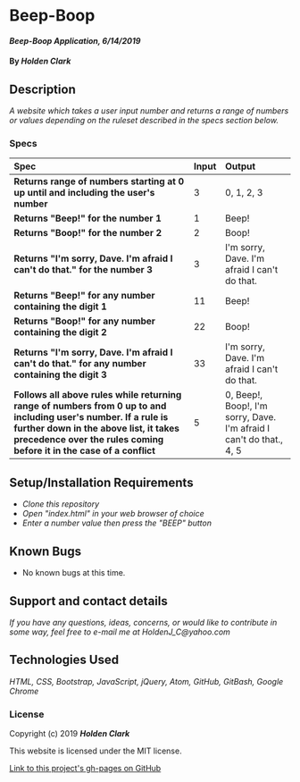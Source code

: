 # Beep-Boop

#### _Beep-Boop Application, 6/14/2019_

#### By _**Holden Clark**_

## Description

_A website which takes a user input number and returns a range of numbers or values depending on the ruleset described in the specs section below._

### Specs
| Spec | Input | Output |
| :-------------     | :------------- | :------------- |
| **Returns range of numbers starting at 0 up until and including the user's number** | 3 | 0, 1, 2, 3 |
| **Returns "Beep!" for the number 1** | 1 | Beep! |
| **Returns "Boop!" for the number 2** | 2 | Boop! |
| **Returns "I'm sorry, Dave. I'm afraid I can't do that." for the number 3** | 3 | I'm sorry, Dave. I'm afraid I can't do that. |
| **Returns "Beep!" for any number containing the digit 1** | 11 | Beep! |
| **Returns "Boop!" for any number containing the digit 2** | 22 | Boop! |
| **Returns "I'm sorry, Dave. I'm afraid I can't do that." for any number containing the digit 3** | 33 | I'm sorry, Dave. I'm afraid I can't do that. |
| **Follows all above rules while returning range of numbers from 0 up to and including user's number. If a rule is further down in the above list, it takes precedence over the rules coming before it in the case of a conflict** | 5 | 0, Beep!, Boop!, I'm sorry, Dave. I'm afraid I can't do that., 4, 5 |

## Setup/Installation Requirements

* _Clone this repository_
* _Open "index.html" in your web browser of choice_
* _Enter a number value then press the "BEEP" button_

## Known Bugs

* No known bugs at this time.

## Support and contact details

_If you have any questions, ideas, concerns, or would like to contribute in some way, feel free to e-mail me at HoldenJ_C@yahoo.com_

## Technologies Used

_HTML,_
_CSS,_
_Bootstrap,_
_JavaScript,_
_jQuery,_
_Atom,_
_GitHub,_
_GitBash,_
_Google Chrome_

### License

Copyright (c) 2019 **_Holden Clark_**

This website is licensed under the MIT license.

[Link to this project's gh-pages on GitHub](https://holdenjc.github.io/beep-boop)
